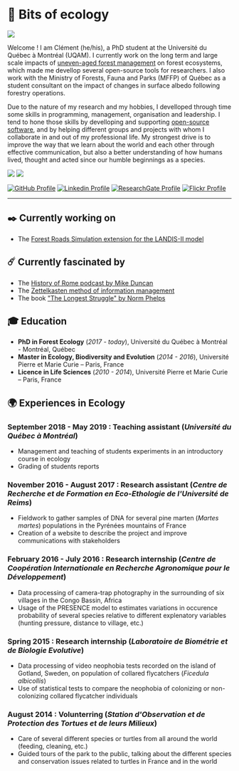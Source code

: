 # 🍃 Bits of ecology

![](https://user-images.githubusercontent.com/41070328/114421017-d9610500-9b82-11eb-839b-80597308a7e1.png)

Welcome ! I am Clément (he/his), a PhD student at the Université du Québec à Montréal (UQAM). I currently work on the long term and large scale impacts of [uneven-aged forest management](https://forestrypedia.com/even-aged-forests-vs-uneven-aged-forests/) on forest ecosystems, which made me devellop several open-source tools for researchers. I also work with the Ministry of Forests, Fauna and Parks (MFFP) of Québec as a student consultant on the impact of changes in surface albedo following forestry operations.

Due to the nature of my research and my hobbies, I develloped through time some skills in programming, management, organisation and leadership. I tend to hone those skills by develloping and supporting [open-source software](https://en.wikipedia.org/wiki/Open-source_software), and by helping different groups and projects with whom I collaborate in and out of my professional life. My strongest drive is to improve the way that we learn about the world and each other through effective communication, but also a better understanding of how humans lived, thought and acted since our humble beginnings as a species.

![](https://img.shields.io/badge/Langage-French%20(native)-D72347) ![](https://img.shields.io/badge/Langage-English%20(C2)-D72347)

[![GitHub Profile](https://img.shields.io/badge/GitHub-Klemet-lightgrey?logo=GitHub)](https://github.com/Klemet) 
[![Linkedin Profile](https://img.shields.io/badge/Linkedin-Cl%C3%A9ment%20Hardy-0A66C2?logo=linkedin)](https://www.linkedin.com/in/clement-hardy-ecology/) 
[![ResearchGate Profile](https://img.shields.io/badge/ResearchGate-Cl%C3%A9ment%20Hardy-00CCBB?logo=researchgate)](https://www.researchgate.net/profile/Clement-Hardy-3) 
[![Flickr Profile](https://img.shields.io/badge/Flickr-Cl%C3%A9ment%20De%20Riv-347deb?logo=flickr)](https://flickr.com/photos/135911843@N03/)

* * *

## ✒️ Currently working on

- The [Forest Roads Simulation extension for the LANDIS-II model](https://github.com/Klemet/LANDIS-II-Forest-Roads-Simulation-module)

## ☄️ Currently fascinated by

- The [History of Rome podcast by Mike Duncan](https://thehistoryofrome.typepad.com/)
- The [Zettelkasten method of information management](https://zettelkasten.de/posts/overview/)
- The book ["The Longest Struggle" by Norm Phelps](https://www.goodreads.com/book/show/1890134.The_Longest_Struggle)

## 🎓 Education

- **PhD in Forest Ecology** (*2017 - today*), Université du Québec à Montréal - Montréal, Québec
- **Master in Ecology, Biodiversity and Evolution** (*2014 - 2016*), Université Pierre et Marie Curie – Paris, France
- **Licence in Life Sciences** (*2010 - 2014*), Université Pierre et Marie Curie – Paris, France

## 🌍 Experiences in Ecology

### September 2018 - May 2019 : **Teaching assistant** (*Université du Québec à Montréal*)
- Management and teaching of students experiments in an introductory course in ecology
- Grading of students reports

### November 2016 - August 2017 : **Research assistant** (*Centre de Recherche et de Formation en Eco-Ethologie de l'Université de Reims*)
- Fieldwork to gather samples of DNA for several pine marten (*Martes martes*) populations in the Pyrénées mountains of France
- Creation of a website to describe the project and improve communications with stakeholders

### February 2016 - July 2016 : **Research internship** (*Centre de Coopération Internationale en Recherche Agronomique pour le Développement*)
- Data processing of camera-trap photography in the surrounding of six villages in the Congo Bassin, Africa
- Usage of the PRESENCE model to estimates variations in occurence probability of several species relative to different explenatory variables (hunting pressure, distance to village, etc.)

### Spring 2015 : **Research internship** (*Laboratoire de Biométrie et de Biologie Evolutive*)
- Data processing of video neophobia tests recorded on the island of Gotland, Sweden, on population of collared flycatchers (*Ficedula albicollis*)
- Use of statistical tests to compare the neophobia of colonizing or non-colonizing collared flycatcher individuals

### August 2014 : **Volunterring** (*Station d'Observation et de Protection des Tortues et de leurs Milieux*)
- Care of several different species or turtles from all around the world (feeding, cleaning, etc.)
- Guided tours of the park to the public, talking about the different species and conservation issues related to turtles in France and in the world
